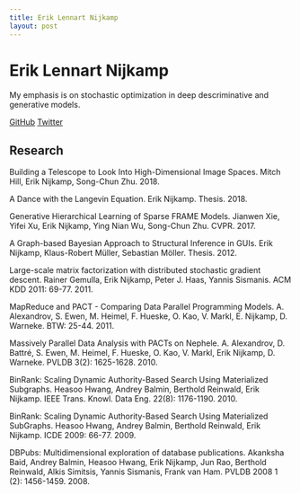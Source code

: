 ```yaml
---
title: Erik Lennart Nijkamp
layout: post
---
```


# Erik Lennart Nijkamp

My emphasis is on stochastic optimization in deep descriminative and generative models.

[GitHub](https://github.com/enijkamp)  [Twitter](https://twitter.com/erik_nijkamp)

## Research

Building a Telescope to Look Into High-Dimensional Image Spaces.
Mitch Hill, Erik Nijkamp, Song-Chun Zhu. 2018.  

A Dance with the Langevin Equation.
Erik Nijkamp.
Thesis. 2018.

Generative Hierarchical Learning of Sparse FRAME Models.
Jianwen Xie, Yifei Xu, Erik Nijkamp, Ying Nian Wu, Song-Chun Zhu.
CVPR. 2017.

A Graph-based Bayesian Approach to Structural Inference in GUIs.
Erik Nijkamp, Klaus-Robert Müller, Sebastian Möller.
Thesis. 2012.

Large-scale matrix factorization with distributed stochastic gradient descent.
Rainer Gemulla, Erik Nijkamp, Peter J. Haas, Yannis Sismanis.
ACM KDD 2011: 69-77. 2011.

MapReduce and PACT - Comparing Data Parallel Programming Models.
A. Alexandrov, S. Ewen, M. Heimel, F. Hueske, O. Kao, V. Markl, E. Nijkamp, D. Warneke.
BTW: 25-44. 2011.

Massively Parallel Data Analysis with PACTs on Nephele.
A. Alexandrov, D. Battré, S. Ewen, M. Heimel, F. Hueske, O. Kao, V. Markl, Erik Nijkamp, D. Warneke.
PVLDB 3(2): 1625-1628. 2010.

BinRank: Scaling Dynamic Authority-Based Search Using Materialized Subgraphs.
Heasoo Hwang, Andrey Balmin, Berthold Reinwald, Erik Nijkamp.
IEEE Trans. Knowl. Data Eng. 22(8): 1176-1190. 2010.

BinRank: Scaling Dynamic Authority-Based Search Using Materialized SubGraphs.
Heasoo Hwang, Andrey Balmin, Berthold Reinwald, Erik Nijkamp.
ICDE 2009: 66-77. 2009.

DBPubs: Multidimensional exploration of database publications.
Akanksha Baid, Andrey Balmin, Heasoo Hwang, Erik Nijkamp, Jun Rao, Berthold Reinwald, Alkis Simitsis, Yannis Sismanis, Frank van Ham.
PVLDB 2008 1 (2): 1456-1459. 2008.